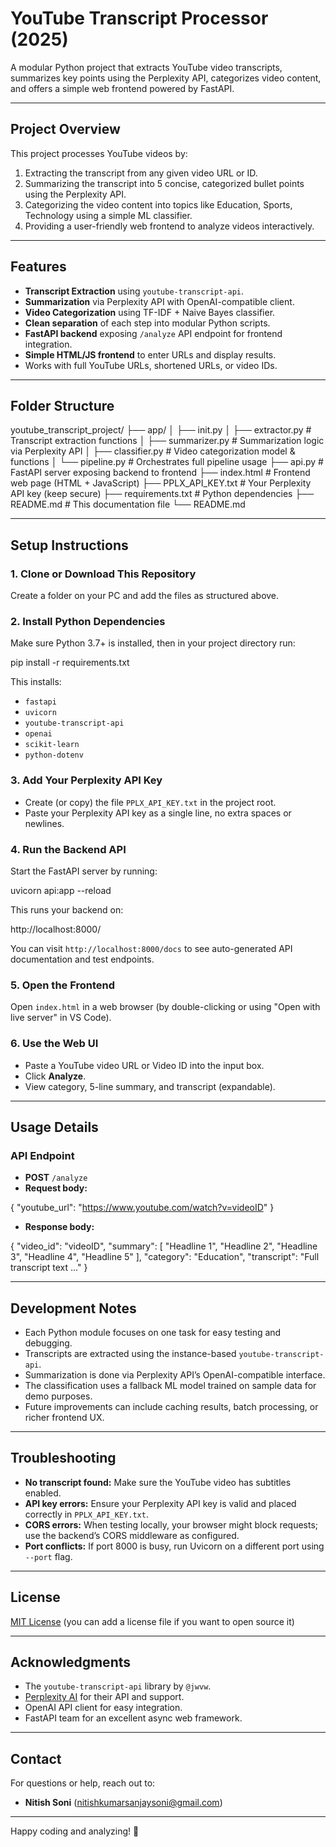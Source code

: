 # YouTube Transcript Processor (2025)

A modular Python project that extracts YouTube video transcripts, summarizes key points using the Perplexity API, categorizes video content, and offers a simple web frontend powered by FastAPI.

---

## Project Overview

This project processes YouTube videos by:

1. Extracting the transcript from any given video URL or ID.
2. Summarizing the transcript into 5 concise, categorized bullet points using the Perplexity API.
3. Categorizing the video content into topics like Education, Sports, Technology using a simple ML classifier.
4. Providing a user-friendly web frontend to analyze videos interactively.

---

## Features

- **Transcript Extraction** using `youtube-transcript-api`.
- **Summarization** via Perplexity API with OpenAI-compatible client.
- **Video Categorization** using TF-IDF + Naive Bayes classifier.
- **Clean separation** of each step into modular Python scripts.
- **FastAPI backend** exposing `/analyze` API endpoint for frontend integration.
- **Simple HTML/JS frontend** to enter URLs and display results.
- Works with full YouTube URLs, shortened URLs, or video IDs.

---

## Folder Structure

youtube_transcript_project/
├── app/
│ ├── init.py
│ ├── extractor.py # Transcript extraction functions
│ ├── summarizer.py # Summarization logic via Perplexity API
│ ├── classifier.py # Video categorization model & functions
│ └── pipeline.py # Orchestrates full pipeline usage
├── api.py # FastAPI server exposing backend to frontend
├── index.html # Frontend web page (HTML + JavaScript)
├── PPLX_API_KEY.txt # Your Perplexity API key (keep secure)
├── requirements.txt # Python dependencies
├── README.md # This documentation file
└── README.md


---

## Setup Instructions

### 1. **Clone or Download This Repository**

Create a folder on your PC and add the files as structured above.

### 2. **Install Python Dependencies**

Make sure Python 3.7+ is installed, then in your project directory run:

pip install -r requirements.txt


This installs:

- `fastapi`
- `uvicorn`
- `youtube-transcript-api`
- `openai`
- `scikit-learn`
- `python-dotenv`

### 3. **Add Your Perplexity API Key**

- Create (or copy) the file `PPLX_API_KEY.txt` in the project root.
- Paste your Perplexity API key as a single line, no extra spaces or newlines.

### 4. **Run the Backend API**

Start the FastAPI server by running:

uvicorn api:app --reload


This runs your backend on:

http://localhost:8000/


You can visit `http://localhost:8000/docs` to see auto-generated API documentation and test endpoints.

### 5. **Open the Frontend**

Open `index.html` in a web browser (by double-clicking or using "Open with live server" in VS Code).

### 6. **Use the Web UI**

- Paste a YouTube video URL or Video ID into the input box.
- Click **Analyze**.
- View category, 5-line summary, and transcript (expandable).

---

## Usage Details

### API Endpoint

- **POST** `/analyze`
- **Request body:**

{
"youtube_url": "https://www.youtube.com/watch?v=videoID"
}


- **Response body:**

{
"video_id": "videoID",
"summary": [
"Headline 1",
"Headline 2",
"Headline 3",
"Headline 4",
"Headline 5"
],
"category": "Education",
"transcript": "Full transcript text ..."
}


---

## Development Notes

- Each Python module focuses on one task for easy testing and debugging.
- Transcripts are extracted using the instance-based `youtube-transcript-api`.
- Summarization is done via Perplexity API’s OpenAI-compatible interface.
- The classification uses a fallback ML model trained on sample data for demo purposes.
- Future improvements can include caching results, batch processing, or richer frontend UX.

---

## Troubleshooting

- **No transcript found:** Make sure the YouTube video has subtitles enabled.
- **API key errors:** Ensure your Perplexity API key is valid and placed correctly in `PPLX_API_KEY.txt`.
- **CORS errors:** When testing locally, your browser might block requests; use the backend’s CORS middleware as configured.
- **Port conflicts:** If port 8000 is busy, run Uvicorn on a different port using `--port` flag.

---

## License

[MIT License](LICENSE) (you can add a license file if you want to open source it)

---

## Acknowledgments

- The `youtube-transcript-api` library by `@jwvw`.
- [Perplexity AI](https://perplexity.ai) for their API and support.
- OpenAI API client for easy integration.
- FastAPI team for an excellent async web framework.

---

## Contact

For questions or help, reach out to:

- **Nitish Soni** (nitishkumarsanjaysoni@gmail.com)

---

Happy coding and analyzing! 🚀
